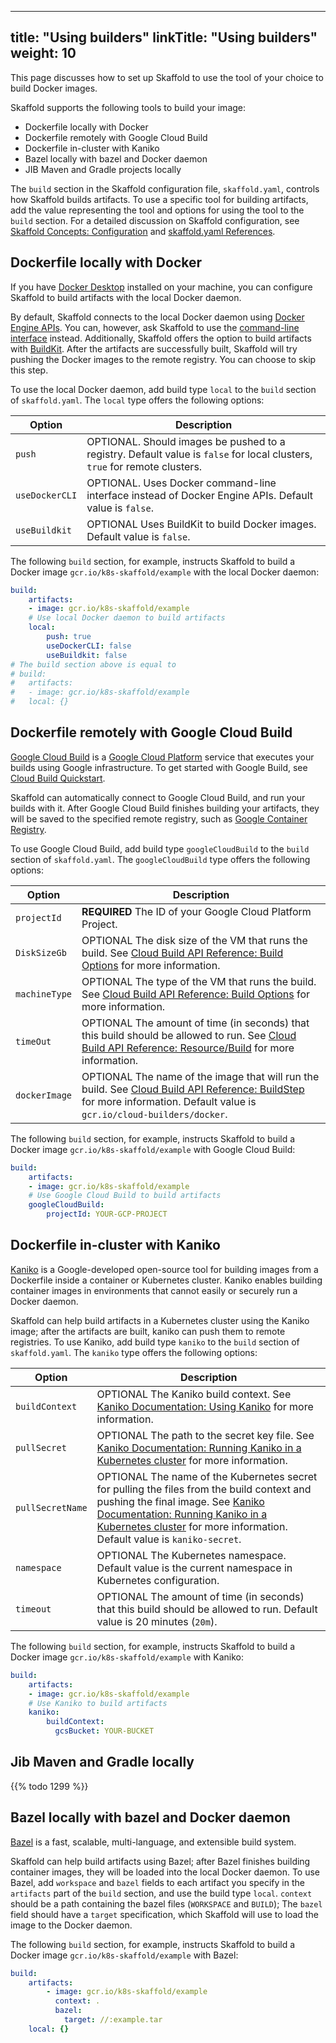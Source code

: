 
---
title: "Using builders"
linkTitle: "Using builders"
weight: 10
---

This page discusses how to set up Skaffold to use the tool of your choice
to build Docker images.

Skaffold supports the following tools to build your image:

* Dockerfile locally with Docker
* Dockerfile remotely with Google Cloud Build
* Dockerfile in-cluster with Kaniko  
* Bazel locally with bazel and Docker daemon 
* JIB Maven and Gradle projects locally  

  
The `build` section in the Skaffold configuration file, `skaffold.yaml`,
controls how Skaffold builds artifacts. To use a specific tool for building
artifacts, add the value representing the tool and options for using the tool
to the `build` section. For a detailed discussion on Skaffold configuration,
see [Skaffold Concepts: Configuration](/docs/concepts/#configuration) and
[skaffold.yaml References](https://github.com/GoogleContainerTools/skaffold/blob/master/examples/annotated-skaffold.yaml).

## Dockerfile locally with Docker

If you have [Docker Desktop](https://www.docker.com/products/docker-desktop)
installed on your machine, you can configure Skaffold to build artifacts with
the local Docker daemon. 

By default, Skaffold connects to the local Docker daemon using
[Docker Engine APIs](https://docs.docker.com/develop/sdk/). You can, however,
ask Skaffold to use the [command-line interface](https://docs.docker.com/engine/reference/commandline/cli/)
instead. Additionally, Skaffold offers the option to build artifacts with
[BuildKit](https://github.com/moby/buildkit). After the artifacts are
successfully built, Skaffold will try pushing the Docker
images to the remote registry. You can choose to skip this step.

To use the local Docker daemon, add build type `local` to the `build` section
of `skaffold.yaml`. The `local` type offers the following options:

|Option|Description|
|-----|-----|
|`push`| OPTIONAL. Should images be pushed to a registry. Default value is `false` for local clusters, `true` for remote clusters. |                    
|`useDockerCLI`| OPTIONAL. Uses Docker command-line interface instead of Docker Engine APIs. Default value is `false`. |                    
|`useBuildkit`| OPTIONAL Uses BuildKit to build Docker images. Default value is `false`. |    

The following `build` section, for example, instructs Skaffold to build a
Docker image `gcr.io/k8s-skaffold/example` with the local Docker daemon: 

```yaml
build:
    artifacts:
    - image: gcr.io/k8s-skaffold/example
    # Use local Docker daemon to build artifacts
    local:
        push: true
        useDockerCLI: false
        useBuildkit: false
# The build section above is equal to
# build:
#   artifacts:
#   - image: gcr.io/k8s-skaffold/example
#   local: {}
```

## Dockerfile remotely with Google Cloud Build

[Google Cloud Build](https://cloud.google.com/cloud-build/) is a
[Google Cloud Platform](https://cloud.google.com) service that executes
your builds using Google infrastructure. To get started with Google 
Build, see [Cloud Build Quickstart](https://cloud.google.com/cloud-build/docs/quickstart-docker).

Skaffold can automatically connect to Google Cloud Build, and run your builds
with it. After Google Cloud Build finishes building your artifacts, they will
be saved to the specified remote registry, such as
[Google Container Registry](https://cloud.google.com/container-registry/).

To use Google Cloud Build, add build type `googleCloudBuild` to the `build`
section of `skaffold.yaml`. The `googleCloudBuild` type offers the following
options:

|Option|Description|
|-----|-----|
|`projectId`| <b>REQUIRED</b> The ID of your Google Cloud Platform Project. | 
|`DiskSizeGb`| OPTIONAL The disk size of the VM that runs the build. See [Cloud Build API Reference: Build Options](https://cloud.google.com/cloud-build/docs/api/reference/rest/v1/projects.builds#buildoptions) for more information. |                    
|`machineType`| OPTIONAL The type of the VM that runs the build. See [Cloud Build API Reference: Build Options](https://cloud.google.com/cloud-build/docs/api/reference/rest/v1/projects.builds#buildoptions) for more information. |                    
|`timeOut`| OPTIONAL The amount of time (in seconds) that this build should be allowed to run. See [Cloud Build API Reference: Resource/Build](https://cloud.google.com/cloud-build/docs/api/reference/rest/v1/projects.builds#resource-build) for more information. |                    
|`dockerImage`| OPTIONAL The name of the image that will run the build. See [Cloud Build API Reference: BuildStep](https://cloud.google.com/cloud-build/docs/api/reference/rest/v1/projects.builds#buildstep) for more information. Default value is `gcr.io/cloud-builders/docker`. |    

The following `build` section, for example, instructs Skaffold to build a
Docker image `gcr.io/k8s-skaffold/example` with Google Cloud Build: 

```yaml
build:
    artifacts:
    - image: gcr.io/k8s-skaffold/example
    # Use Google Cloud Build to build artifacts
    googleCloudBuild:
        projectId: YOUR-GCP-PROJECT
```

## Dockerfile in-cluster with Kaniko  

[Kaniko](https://github.com/GoogleContainerTools/kaniko) is a Google-developed
open-source tool for building images from a Dockerfile inside a container or
Kubernetes cluster. Kaniko enables building container images in environments
that cannot easily or securely run a Docker daemon.

Skaffold can help build artifacts in a Kubernetes cluster using the Kaniko
image; after the artifacts are built, kaniko can push them to remote registries.
To use Kaniko, add build type `kaniko` to the `build` section of
`skaffold.yaml`. The `kaniko` type offers the following options:

|Option|Description|
|-----|-----|
|`buildContext`| OPTIONAL The Kaniko build context. See [Kaniko Documentation: Using Kaniko](https://github.com/GoogleContainerTools/kaniko#using-kaniko) for more information. |
|`pullSecret`| OPTIONAL The path to the secret key file. See [Kaniko Documentation: Running Kaniko in a Kubernetes cluster](https://github.com/GoogleContainerTools/kaniko#running-kaniko-in-a-kubernetes-cluster) for more information. |                    
|`pullSecretName`| OPTIONAL The name of the Kubernetes secret for pulling the files from the build context and pushing the final image. See [Kaniko Documentation: Running Kaniko in a Kubernetes cluster](https://github.com/GoogleContainerTools/kaniko#running-kaniko-in-a-kubernetes-cluster) for more information. Default value is `kaniko-secret`. |                    
|`namespace`| OPTIONAL The Kubernetes namespace. Default value is the current namespace in Kubernetes configuration. |                    
|`timeout`| OPTIONAL The amount of time (in seconds) that this build should be allowed to run. Default value is 20 minutes (`20m`). |    

The following `build` section, for example, instructs Skaffold to build a
Docker image `gcr.io/k8s-skaffold/example` with Kaniko: 

```yaml
build:
    artifacts:
    - image: gcr.io/k8s-skaffold/example
    # Use Kaniko to build artifacts
    kaniko:
        buildContext:
          gcsBucket: YOUR-BUCKET
```

## Jib Maven and Gradle locally 

{{% todo 1299 %}} 


## Bazel locally with bazel and Docker daemon 

[Bazel](https://bazel.build/) is a fast, scalable, multi-language, and
extensible build system. 

Skaffold can help build artifacts using Bazel; after Bazel finishes building
container images, they will be loaded into the local Docker daemon. To use
Bazel, add `workspace` and `bazel` fields to each artifact you specify in the
`artifacts` part of the `build` section, and use the build type `local`.
`context` should be a path containing the bazel files
(`WORKSPACE` and `BUILD`); The `bazel` field should have a `target`
specification, which Skaffold will use to load the image to the Docker daemon.

The following `build` section, for example, instructs Skaffold to build a
Docker image `gcr.io/k8s-skaffold/example` with Bazel:

```yaml
build:
    artifacts:
        - image: gcr.io/k8s-skaffold/example
          context: .
          bazel:
            target: //:example.tar
    local: {}
```

